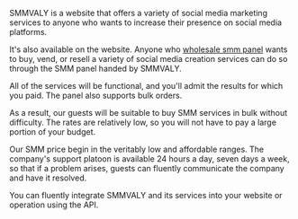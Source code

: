 SMMVALY is a website that offers a variety of social media marketing services to anyone who wants to increase their presence on social media platforms.

It's also available on the website. Anyone who <a href="https://smmvaly.com/">wholesale smm panel</a> wants to buy, vend, or resell a variety of social media creation services can do so through the SMM panel handed by SMMVALY.

All of the services will be functional, and you'll admit the results for which you paid. The panel also supports bulk orders.

As a result, our guests will be suitable to buy SMM services in bulk without difficulty. The rates are relatively low, so you will not have to pay a large portion of your budget.

Our SMM price begin in the veritably low and affordable ranges. The company's support platoon is available 24 hours a day, seven days a week, so that if a problem arises, guests can fluently communicate the company and have it resolved.

You can fluently integrate SMMVALY and its services into your website or operation using the API.
